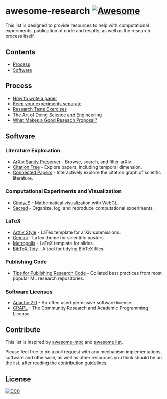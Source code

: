 # awesome-research [![Awesome](https://cdn.rawgit.com/sindresorhus/awesome/d7305f38d29fed78fa85652e3a63e154dd8e8829/media/badge.svg)](https://github.com/sindresorhus/awesome)

This list is designed to provide resources to help with computational experiments, publication of code and results, as well as the research process itself.

## Contents

- [Process](#process)
- [Software](#Software)

## Process

- [How to write a paper](http://www.wisdom.weizmann.ac.il/~/oded/R2/re-writing.pdf)
- [Keep your experiments separate](https://jessitron.com/2022/06/07/keep-your-experiments-separate/)
- [Research Taste Exercises](https://colah.github.io/notes/taste/)
- [The Art of Doing Science and Engineering](https://calhoun.nps.edu/handle/10945/62468)
- [What Makes a Good Reseach Proposal?](https://tratt.net/laurie/blog/2022/what_makes_a_good_research_proposal.html)


## Software

### Literature Exploration

- [ArXiv Sanity Preserver](https://github.com/karpathy/arxiv-sanity-preserver) - Browse, search, and filter arXiv.
- [Citation Tree](https://www.citationtree.org/) - Explore papers, including temporal dimension.
- [Connected Papers](https://www.connectedpapers.com/) - Interactively explore the citation graph of scietific literature.

### Computational Experiments and Visualization

- [CindyJS](https://cindyjs.org/) - Mathematical visualization with WebGL.
- [Sacred](https://github.com/IDSIA/sacred/) - Organize, log, and reproduce computational experiments.

### LaTeX

- [ArXiv Style](https://github.com/kourgeorge/arxiv-style) - LaTex template for arXiv submissions.
- [Gemini](https://github.com/anishathalye/gemini) - LaTex theme for scientific posters.
- [Metropolis](https://github.com/matze/mtheme) - LaTeX template for slides.
- [BibTeX Tidy](https://flamingtempura.github.io/bibtex-tidy/) - A tool for tidying BibTeX files.


### Publishing Code

- [Tips for Publishing Research Code](https://github.com/paperswithcode/releasing-research-code) - Collated best practices from most popular ML research repositories.

### Software Licenses

- [Apache 2.0](https://www.apache.org/licenses/LICENSE-2.0) - An often used permissive software license.
- [CRAPL](https://matt.might.net/articles/crapl/) - The Community Research and Academic Programming License.



## Contribute

This list is inspired by [awesome-mpc](https://github.com/rdragos/awesome-mpc) and [awesome list](https://github.com/sindresorhus/awesome). 

Please feel free to do a pull request with any mechanism implementations, software and otherwise, as well as other resources you think should be on the list, after reading the [contribution guidelines](contributing.md).

## License

[![CC0](http://mirrors.creativecommons.org/presskit/buttons/88x31/svg/cc-zero.svg)](http://creativecommons.org/publicdomain/zero/1.0)
